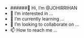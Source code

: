 - ######👋 Hi, I’m @JOHIRRIHAN
- 👀 I’m interested in ...
- 🌱 I’m currently learning ...
- 💞️ I’m looking to collaborate on ...
- 📫 How to reach me ...

<!---
JOHIRRIHAN/JOHIRRIHAN is a ✨ special ✨ repository because its `README.md` (this file) appears on your GitHub profile.
You can click the Preview link to take a look at your changes.
--->

